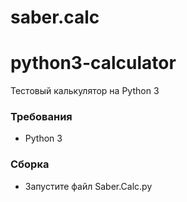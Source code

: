 # saber.calc
<h1>python3-calculator</h1>

Тестовый калькулятор на Python 3

<h3>Требования </h3>

- Python 3

<h3>Сборка</h3> 

- Запустите файл Saber.Calc.py
